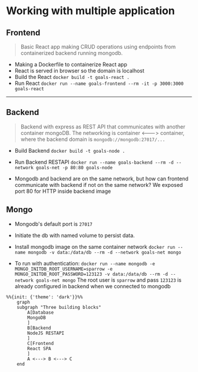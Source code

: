 # Working with multiple application

## Frontend

> Basic React app making CRUD operations using endpoints from containerized backend running mongodb.

- Making a Dockerfile to containerize React app
- React is served in browser so the domain is localhost
- Build the React `docker build -t goals-react .`
- Run React `docker run --name goals-frontend --rm -it -p 3000:3000 goals-react`

---

## Backend

> Backend with express as REST API that communicates with another container mongoDB. The networking is container <---> container, where the backend domain is `mongodb://mongodb:27017/...`

- Build Backend `docker build -t goals-node .`
- Run Backend RESTAPI `docker run --name goals-backend --rm -d --network goals-net -p 80:80 goals-node`

- Mongodb and backend are on the same network, but how can frontend communicate with backend if not on the same network? We exposed port 80 for HTTP inside backend image

## Mongo

- Mongodb's default port is `27017`
- Initiate the db with named volume to persist data.
- Install mongodb image on the same container network `docker run --name mongodb -v data:/data/db --rm -d --network goals-net mongo`

- To run with authentication: `docker run --name mongodb -e MONGO_INITDB_ROOT_USERNAME=sparrow -e MONGO_INITDB_ROOT_PASSWORD=123123 -v data:/data/db --rm -d --network goals-net mongo` The root user is `sparrow` and pass `123123` is already configured in backend when we connected to mongodb

```mermaid
%%{init: {'theme': 'dark'}}%%
    graph
    subgraph "Three building blocks"
        A[Database
        MongoDB
        ]
        B[Backend
        NodeJS RESTAPI
        ]
        C[Frontend
        React SPA
        ]
        A <---> B <---> C
    end 
```
